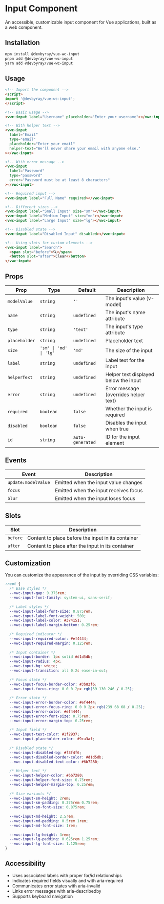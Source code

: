 # Input Component

An accessible, customizable input component for Vue applications, built as a web component.

## Installation

```bash
npm install @devbyray/vue-wc-input
pnpm add @devbyray/vue-wc-input
yarn add @devbyray/vue-wc-input
```

## Usage

```html
<!-- Import the component -->
<script>
import '@devbyray/vue-wc-input';
</script>

<!-- Basic usage -->
<vwc-input label="Username" placeholder="Enter your username"></vwc-input>

<!-- With helper text -->
<vwc-input 
  label="Email" 
  type="email" 
  placeholder="Enter your email"
  helper-text="We'll never share your email with anyone else."
></vwc-input>

<!-- With error message -->
<vwc-input 
  label="Password" 
  type="password" 
  error="Password must be at least 8 characters"
></vwc-input>

<!-- Required input -->
<vwc-input label="Full Name" required></vwc-input>

<!-- Different sizes -->
<vwc-input label="Small Input" size="sm"></vwc-input>
<vwc-input label="Medium Input" size="md"></vwc-input>
<vwc-input label="Large Input" size="lg"></vwc-input>

<!-- Disabled state -->
<vwc-input label="Disabled Input" disabled></vwc-input>

<!-- Using slots for custom elements -->
<vwc-input label="Search">
  <span slot="before">🔍</span>
  <button slot="after">Clear</button>
</vwc-input>
```

## Props

| Prop           | Type                       | Default    | Description                           |
|----------------|----------------------------|------------|---------------------------------------|
| `modelValue`   | `string`                   | `''`       | The input's value (v-model)           |
| `name`         | `string`                   | `undefined`| The input's name attribute            |
| `type`         | `string`                   | `'text'`   | The input's type attribute            |
| `placeholder`  | `string`                   | `undefined`| Placeholder text                      |
| `size`         | `'sm' \| 'md' \| 'lg'`     | `'md'`     | The size of the input                 |
| `label`        | `string`                   | `undefined`| Label text for the input              |
| `helperText`   | `string`                   | `undefined`| Helper text displayed below the input |
| `error`        | `string`                   | `undefined`| Error message (overrides helper text) |
| `required`     | `boolean`                  | `false`    | Whether the input is required         |
| `disabled`     | `boolean`                  | `false`    | Disables the input when true          |
| `id`           | `string`                   | `auto-generated` | ID for the input element        |

## Events

| Event                | Description                                       |
|----------------------|---------------------------------------------------|
| `update:modelValue`  | Emitted when the input value changes              |
| `focus`              | Emitted when the input receives focus             |
| `blur`               | Emitted when the input loses focus                |

## Slots

| Slot      | Description                                  |
|-----------|----------------------------------------------|
| `before`  | Content to place before the input in its container |
| `after`   | Content to place after the input in its container  |

## Customization

You can customize the appearance of the input by overriding CSS variables:

```css
:root {
  /* Base styles */
  --vwc-input-gap: 0.375rem;
  --vwc-input-font-family: system-ui, sans-serif;
  
  /* Label styles */
  --vwc-input-label-font-size: 0.875rem;
  --vwc-input-label-font-weight: 500;
  --vwc-input-label-color: #374151;
  --vwc-input-label-margin-bottom: 0.25rem;
  
  /* Required indicator */
  --vwc-input-required-color: #ef4444;
  --vwc-input-required-margin: 0.125rem;
  
  /* Input container */
  --vwc-input-border: 1px solid #d1d5db;
  --vwc-input-radius: 4px;
  --vwc-input-bg: white;
  --vwc-input-transition: all 0.2s ease-in-out;
  
  /* Focus state */
  --vwc-input-focus-border-color: #3b82f6;
  --vwc-input-focus-ring: 0 0 0 2px rgb(59 130 246 / 0.25);
  
  /* Error state */
  --vwc-input-error-border-color: #ef4444;
  --vwc-input-error-focus-ring: 0 0 0 2px rgb(239 68 68 / 0.25);
  --vwc-input-error-color: #ef4444;
  --vwc-input-error-font-size: 0.75rem;
  --vwc-input-error-margin-top: 0.25rem;
  
  /* Input field */
  --vwc-input-text-color: #1f2937;
  --vwc-input-placeholder-color: #9ca3af;
  
  /* Disabled state */
  --vwc-input-disabled-bg: #f3f4f6;
  --vwc-input-disabled-border-color: #d1d5db;
  --vwc-input-disabled-text-color: #6b7280;
  
  /* Helper text */
  --vwc-input-helper-color: #6b7280;
  --vwc-input-helper-font-size: 0.75rem;
  --vwc-input-helper-margin-top: 0.25rem;
  
  /* Size variants */
  --vwc-input-sm-height: 2rem;
  --vwc-input-sm-padding: 0.375rem 0.75rem;
  --vwc-input-sm-font-size: 0.875rem;
  
  --vwc-input-md-height: 2.5rem;
  --vwc-input-md-padding: 0.5rem 1rem;
  --vwc-input-md-font-size: 1rem;
  
  --vwc-input-lg-height: 3rem;
  --vwc-input-lg-padding: 0.625rem 1.25rem;
  --vwc-input-lg-font-size: 1.125rem;
}
```

## Accessibility

- Uses associated labels with proper for/id relationships
- Indicates required fields visually and with aria-required
- Communicates error states with aria-invalid
- Links error messages with aria-describedby
- Supports keyboard navigation